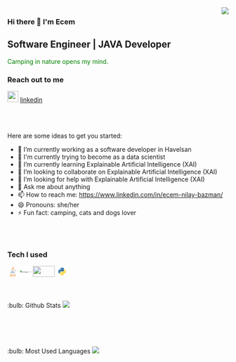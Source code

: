 <!--
**ecembazman/ecembazman** is a ✨ _special_ ✨ repository because its `README.md` (this file) appears on your GitHub profile.
-->

<image src = "https://media.giphy.com/media/L0CKoFS2dYKqh48xcs/giphy.gif" align="right" weight= "200" height="200">

### Hi there 👋 I'm Ecem
## Software Engineer | JAVA Developer
<font color ="green">Camping in nature opens my mind. </font>

### Reach out to me
[linkedin]: https://www.linkedin.com/in/ecem-nilay-bazman/

<img height="25" width="25" color ="white" src="https://unpkg.com/simple-icons@v6/icons/linkedin.svg" /> [linkedin]
<br />
<br />
<br />
<br />

Here are some ideas to get you started:

- 🔭 I’m currently working as a software developer in Havelsan
- 🔭 I'm currently trying to become as a data scientist
- 🌱 I’m currently learning Explainable Artificial Intelligence (XAI)
- 👯 I’m looking to collaborate on Explainable Artificial Intelligence (XAI)
- 🤔 I’m looking for help with Explainable Artificial Intelligence (XAI)
- 💬 Ask me about anything
- 📫 How to reach me: https://www.linkedin.com/in/ecem-nilay-bazman/
- 😄 Pronouns: she/her
- ⚡ Fun fact: camping, cats and dogs lover
<br />
<br />

### Tech I used
<img height="25" width="25" src="https://raw.githubusercontent.com/github/explore/5b3600551e122a3277c2c5368af2ad5725ffa9a1/topics/java/java.png" /> 
<img height="25" width="25" src="https://raw.githubusercontent.com/github/explore/80688e429a7d4ef2fca1e82350fe8e3517d3494d/topics/mongodb/mongodb.png" /> 
<img height="25" width="50" src="https://www.osgi.org/images/logo/osgi.png" />
<img height="25" width="25" src="https://raw.githubusercontent.com/github/explore/80688e429a7d4ef2fca1e82350fe8e3517d3494d/topics/python/python.png" />
<br />
<br />
<br />
<br />
<deatils> 
<summary>:bulb: Github Stats </sumary>
<img src= "https://github-readme-stats.vercel.app/api?username=ecembazman&theme=radical" >
</details>
<br />
<br />
<br />
<br />
<br />
<br />
<deatils> 
<summary>:bulb: Most Used Languages </sumary>
<img src= "https://github-readme-stats.vercel.app/api/top-langs/?username=ecembazman&layout=compact" >
</details>

